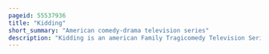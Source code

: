 ```yaml
---
pageid: 55537936
title: "Kidding"
short_summary: "American comedy-drama television series"
description: "Kidding is an american Family Tragicomedy Television Series created by Dave Holstein which premiered on Showtime on September 9 2018. The Series stars jim Carrey frank Langella Judy Greer Cole allen juliet Morris and Catherine Keener. Michel gondry Serves as executive Producer and he has previously directed several Episodes. In October 2018, Showtime renewed the Series for a second Season which premiered February 9, 2020. The Series was canceled after two Seasons in July 2020."
---
```


